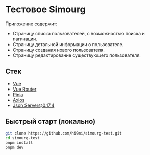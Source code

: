 # Тестовое Simourg

Приложение содержит:

- Страницу списка пользователей, с возможностью поиска и пагинации.
- Страницу детальной информации о пользователе.
- Страницу создания нового пользователя.
- Страницу редактирование существующего пользователя.

## Стек

- [Vue](https://vuejs.org/)
- [Vue Router](https://router.vuejs.org/)
- [Pinia](https://pinia.vuejs.org/)
- [Axios](https://axios-http.com/)
- [Json Server@0.17.4](https://github.com/typicode/json-server/tree/v0.17.4)

## Быстрый старт (локально)

```bash
git clone https://github.com/hi9mi/simourg-test.git
cd simourg-test
pnpm install
pnpm dev
```
